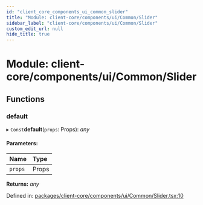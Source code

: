 ```yaml
---
id: "client_core_components_ui_common_slider"
title: "Module: client-core/components/ui/Common/Slider"
sidebar_label: "client-core/components/ui/Common/Slider"
custom_edit_url: null
hide_title: true
---
```


# Module: client-core/components/ui/Common/Slider

## Functions

### default

▸ `Const`**default**(`props`: Props): *any*

#### Parameters:

Name | Type |
:------ | :------ |
`props` | Props |

**Returns:** *any*

Defined in: [packages/client-core/components/ui/Common/Slider.tsx:10](https://github.com/xr3ngine/xr3ngine/blob/5c3dcaef1/packages/client-core/components/ui/Common/Slider.tsx#L10)
